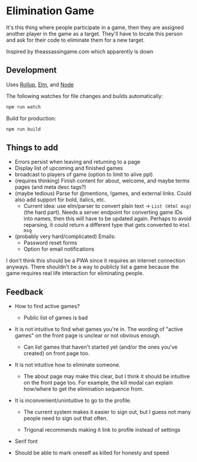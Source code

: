 # Elimination Game

It's this thing where people participate in a game, then they are assigned another player in the game as a target. They'll have to locate this person and ask for their code to eliminate them for a new target.

Inspired by theassassingame.com which apparently is down

## Development

Uses [Rollup](https://rollupjs.org/guide/en/), [Elm](https://elm-lang.org/), and [Node](https://nodejs.org/)

The following watches for file changes and builds automatically:

```sh
npm run watch
```

Build for production:

```sh
npm run build
```

## Things to add

- Errors persist when leaving and returning to a page
- Display list of upcoming and finished games
- broadcast to players of game (option to limit to alive ppl)
- (requires thinking) Finish content for about, welcome, and maybe terms pages (and meta desc tags?)
- (maybe tedious) Parse for \@mentions, !games, and external links. Could also add support for bold, italics, etc.
  - Current idea: use elm/parser to convert plain text -> `List (Html msg)` (the hard part). Needs a server endpoint for converting game IDs into names, then this will have to be updated again. Perhaps to avoid reparsing, it could return a different type that gets converted to `Html msg`
- (probably very hard/complicated) Emails:
  - Password reset forms
  - Option for email notifications

I don't think this should be a PWA since it requires an internet connection anyways. There shouldn't be a way to publicly list a game because the game requires real life interaction for eliminating people.

## Feedback

- How to find active games?

  - Public list of games is bad

- It is not intuitive to find what games you're in. The wording of "active games" on the front page is unclear or not obvious enough.

  - Can list games that haven't started yet (and/or the ones you've created) on front page too.

- It is not intuitive how to eliminate someone.

  - The about page may make this clear, but I think it should be intuitive on the front page too. For example, the kill modal can explain how/where to get the elimination sequence from.

- It is inconvenient/unintuitive to go to the profile.

  - The current system makes it easier to sign out, but I guess not many people need to sign out that often.

  - Trigonal recommends making it link to profile instead of settings

- Serif font

- Should be able to mark oneself as killed for honesty and speed
